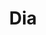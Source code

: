 ---
title: "Dia"
url: /ciudad-autonoma-de-buenos-aires/dia-avenida-independencia-3/
shop: supermercado
---